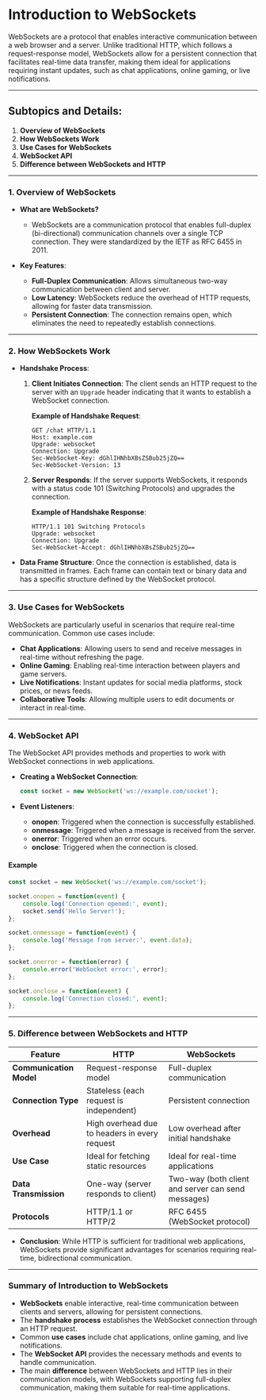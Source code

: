 # **Introduction to WebSockets**

WebSockets are a protocol that enables interactive communication between a web browser and a server. Unlike traditional HTTP, which follows a request-response model, WebSockets allow for a persistent connection that facilitates real-time data transfer, making them ideal for applications requiring instant updates, such as chat applications, online gaming, or live notifications.

---

## **Subtopics and Details:**

1. **Overview of WebSockets**
2. **How WebSockets Work**
3. **Use Cases for WebSockets**
4. **WebSocket API**
5. **Difference between WebSockets and HTTP**

---

### **1. Overview of WebSockets**

- **What are WebSockets?**
  - WebSockets are a communication protocol that enables full-duplex (bi-directional) communication channels over a single TCP connection. They were standardized by the IETF as RFC 6455 in 2011.

- **Key Features**:
  - **Full-Duplex Communication**: Allows simultaneous two-way communication between client and server.
  - **Low Latency**: WebSockets reduce the overhead of HTTP requests, allowing for faster data transmission.
  - **Persistent Connection**: The connection remains open, which eliminates the need to repeatedly establish connections.

---

### **2. How WebSockets Work**

- **Handshake Process**:
  1. **Client Initiates Connection**: The client sends an HTTP request to the server with an `Upgrade` header indicating that it wants to establish a WebSocket connection.
  
     **Example of Handshake Request**:

     ```http
     GET /chat HTTP/1.1
     Host: example.com
     Upgrade: websocket
     Connection: Upgrade
     Sec-WebSocket-Key: dGhlIHNhbXBsZSBub25jZQ==
     Sec-WebSocket-Version: 13
     ```
  
  2. **Server Responds**: If the server supports WebSockets, it responds with a status code 101 (Switching Protocols) and upgrades the connection.

     **Example of Handshake Response**:

     ```http
     HTTP/1.1 101 Switching Protocols
     Upgrade: websocket
     Connection: Upgrade
     Sec-WebSocket-Accept: dGhlIHNhbXBsZSBub25jZQ==
     ```

- **Data Frame Structure**: Once the connection is established, data is transmitted in frames. Each frame can contain text or binary data and has a specific structure defined by the WebSocket protocol.

---

### **3. Use Cases for WebSockets**

WebSockets are particularly useful in scenarios that require real-time communication. Common use cases include:

- **Chat Applications**: Allowing users to send and receive messages in real-time without refreshing the page.
- **Online Gaming**: Enabling real-time interaction between players and game servers.
- **Live Notifications**: Instant updates for social media platforms, stock prices, or news feeds.
- **Collaborative Tools**: Allowing multiple users to edit documents or interact in real-time.

---

### **4. WebSocket API**

The WebSocket API provides methods and properties to work with WebSocket connections in web applications.

- **Creating a WebSocket Connection**:
  
  ```javascript
  const socket = new WebSocket('ws://example.com/socket');
  ```

- **Event Listeners**:
  - **onopen**: Triggered when the connection is successfully established.
  - **onmessage**: Triggered when a message is received from the server.
  - **onerror**: Triggered when an error occurs.
  - **onclose**: Triggered when the connection is closed.

#### **Example**

```javascript
const socket = new WebSocket('ws://example.com/socket');

socket.onopen = function(event) {
    console.log('Connection opened:', event);
    socket.send('Hello Server!');
};

socket.onmessage = function(event) {
    console.log('Message from server:', event.data);
};

socket.onerror = function(error) {
    console.error('WebSocket error:', error);
};

socket.onclose = function(event) {
    console.log('Connection closed:', event);
};
```

---

### **5. Difference between WebSockets and HTTP**

| Feature                  | HTTP                                     | WebSockets                              |
|--------------------------|------------------------------------------|----------------------------------------|
| **Communication Model**  | Request-response model                   | Full-duplex communication              |
| **Connection Type**      | Stateless (each request is independent) | Persistent connection                   |
| **Overhead**             | High overhead due to headers in every request | Low overhead after initial handshake    |
| **Use Case**             | Ideal for fetching static resources      | Ideal for real-time applications        |
| **Data Transmission**    | One-way (server responds to client)     | Two-way (both client and server can send messages) |
| **Protocols**            | HTTP/1.1 or HTTP/2                       | RFC 6455 (WebSocket protocol)          |

- **Conclusion**: While HTTP is sufficient for traditional web applications, WebSockets provide significant advantages for scenarios requiring real-time, bidirectional communication.

---

### **Summary of Introduction to WebSockets**

- **WebSockets** enable interactive, real-time communication between clients and servers, allowing for persistent connections.
- The **handshake process** establishes the WebSocket connection through an HTTP request.
- Common **use cases** include chat applications, online gaming, and live notifications.
- The **WebSocket API** provides the necessary methods and events to handle communication.
- The main **difference** between WebSockets and HTTP lies in their communication models, with WebSockets supporting full-duplex communication, making them suitable for real-time applications.
